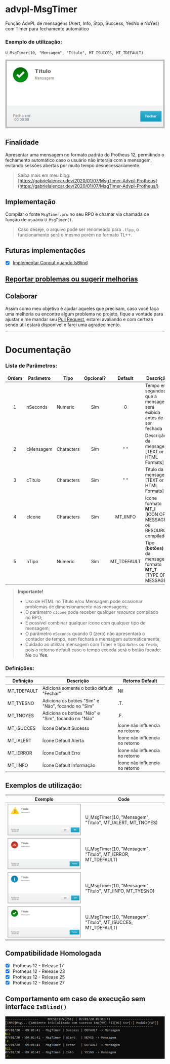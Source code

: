 # advpl-MsgTimer
Função AdvPL de mensagens (Alert, Info, Stop, Success, YesNo e NoYes) com Timer para fechamento automático

### Exemplo de utilização:

~~~xBase
U_MsgTimer(10, "Mensagem", "Título", MT_ISUCCES, MT_TDEFAULT)
~~~

![Exemplo Msg Timer](Examples/MsgTimer_Success_Default.png)

## Finalidade
Apresentar uma mensagem no formato padrão do Protheus 12, permitindo o fechamento automático caso o usuário não interaja com a mensagem, evitando sessões abertas por muito tempo desnecessariamente. 

> Saiba mais em meu blog: [https://gabrielalencar.dev/2020/01/07/MsgTimer-Advpl-Protheus](https://gabrielalencar.dev/2020/01/07/MsgTimer-Advpl-Protheus/)

## Implementação
Compilar o fonte `MsgTimer.prw` no seu RPO e chamar via chamada de função de usuário `U_MsgTimer()`.

> Caso deseje, o arquivo pode ser renomeado para `.tlpp`, o funcionamento será o mesmo porém no formato TL++.

## Futuras implementações
- [x] [Implementar Conout quando IsBlind](https://github.com/AlencarGabriel/advpl-MsgTimer/issues/1)

## [Reportar problemas ou sugerir melhorias](https://github.com/AlencarGabriel/advpl-MsgTimer/issues)

## Colaborar
Assim como meu objetivo é ajudar aqueles que precisam, caso você faça uma melhoria ou encontre algum problema no projeto, fique a vontade para ajustar e me mandar seu [Pull Request](https://github.com/AlencarGabriel/advpl-MsgTimer/pulls), estarei avaliando e com certeza sendo útil estará disponível e farei uma agradecimento.

---

# Documentação

### Lista de Parâmetros:
  
Ordem | Parâmetro | Tipo        | Opcional?  | Default     | Descrição
:----:|-----------|-------------|:----------:|:-----------:|-------------------------------
1     | nSeconds  | Numeric     | Sim        | 0           | Tempo em segundos que a mensagem será exibida antes de ser fechada
2     | cMensagem | Characters  | Sim        | " "         | Descrição da mensagem [TEXT or HTML Formats]
3     | cTitulo   | Characters  | Sim        | " "         | Título da mensagem [TEXT or HTML Formats]
4     | cIcone    | Characters  | Sim        | MT_IINFO    | Ícone formato **MT_I** [ICON OF MESSAGE] ou RESOURCE compilados
5     | nTipo     | Numeric     | Sim        | MT_TDEFAULT | Tipo **(botões)** da mensagem formato **MT_T** [TYPE OF MESSAGE]

> **Importante!**
> - Uso de HTML no Título e/ou Mensagem pode ocasionar problemas de dimensionamento nas mensagens;
> - O parâmetro `cIcone` pode receber qualquer *resource* compilado no RPO;
> - É possível combinar qualquer ícone com qualquer tipo de mensagem;
> - O parâmetro `nSeconds` quando 0 (zero) não apresentará o contador de tempo, nem fechará a mensagem automaticamente;
> - Cuidado ao utilizar mensagem com Timer e tipo `NoYes` ou `YesNo`, pois o retorno default caso o tempo exceda será o botão focado: **No** ou **Yes**. 

### Definições:

Definição   | Descrição                                            | Retorno Default
------------|------------------------------------------------------|---------------------
MT_TDEFAULT | Adiciona somente o botão default "Fechar"            | Nil
MT_TYESNO   | Adiciona os botões "Sim" e "Não", focando no "Sim"   | .T.
MT_TNOYES   | Adiciona os botões "Não" e "Sim", focando no "Não"   | .F.
MT_ISUCCES  | Ícone Default Sucesso                                | Ícone não influencia no retorno
MT_IALERT   | Ícone Default Alerta                                 | Ícone não influencia no retorno
MT_IERROR   | Ícone Default Erro                                   | Ícone não influencia no retorno
MT_IINFO    | Ícone Default Informação                             | Ícone não influencia no retorno

## Exemplos de utilização:

Exemplo | Code
--------|-------------
![MsgTimer Alert NoYes](Examples/MsgTimer_Alert_NoYes.png)          | U_MsgTimer(10, "Mensagem", "Título", MT_IALERT, MT_TNOYES)
![MsgTimer Error Default](Examples/MsgTimer_Error_Default.png)      | U_MsgTimer(10, "Mensagem", "Título", MT_IERROR, MT_TDEFAULT)
![MsgTimer Info YesNo](Examples/MsgTimer_Info_YesNo.png)            | U_MsgTimer(10, "Mensagem", "Título", MT_IINFO, MT_TYESNO)
![MsgTimer Success Default](Examples/MsgTimer_Success_Default.png)  | U_MsgTimer(10, "Mensagem", "Título", MT_ISUCCES, MT_TDEFAULT)

## Compatibilidade Homologada

- [x] Protheus 12 - Release 17
- [x] Protheus 12 - Release 23
- [x] Protheus 12 - Release 25
- [x] Protheus 12 - Release 27

## Comportamento em caso de execução sem interface `IsBlind()`

![MsgTimer sem interface](Examples/Console_IsBlind.png)
